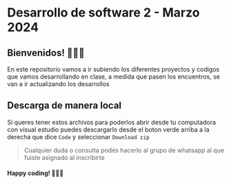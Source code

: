 # Desarrollo de software 2 - Marzo 2024
## Bienvenidos! 🧑‍🚀🚀
En este repositorio vamos a ir subiendo los diferentes proyectos y codigos que vamos desarrollando en clase, a medida que pasen los encuentros, se van a ir actualizando los desarrollos

## Descarga de manera local
Si queres tener estos archivos para poderlos abrir desde tu computadora con visual estudio puedes descargarlo desde el boton verde arriba a la derecha que dice `Code` y seleccionar `Download zip`

> Cualquier duda o consulta podés hacerlo al grupo de whatsapp al que fuiste asignado al inscribirte

#### Happy coding! 🧑🏻‍💻
